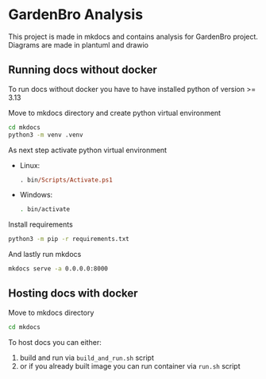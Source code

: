 # GardenBro Analysis

This project is made in mkdocs and contains analysis for GardenBro project.
Diagrams are made in plantuml and drawio

## Running docs without docker
To run docs without docker you have to have installed python of version >= 3.13

Move to mkdocs directory and create python virtual environment

```sh
cd mkdocs
python3 -m venv .venv
```

As next step activate python virtual environment

* Linux:

	```ps
	. bin/Scripts/Activate.ps1
	```

* Windows:
	```sh
	. bin/activate
	```

Install requirements

```sh
python3 -m pip -r requirements.txt
```

And lastly run mkdocs

```sh
mkdocs serve -a 0.0.0.0:8000
```

## Hosting docs with docker
Move to mkdocs directory
```sh
cd mkdocs
```

To host docs you can either:

1) build and run via `build_and_run.sh` script
2) or if you already built image you can run container via `run.sh` script

